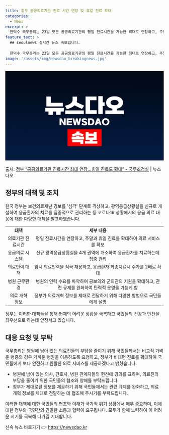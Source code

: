 ```yaml
---
title: 정부 공공의료기관 진료 시간 연장 및 휴일 진료 확대
categories:
  - News
excerpt: >
  한덕수 국무총리는 23일 모든 공공의료기관의 평일 진료시간을 가능한 최대로 연장하고, 주말과 휴일 진료도 확…
feature_text: >
  ## seoulnews 실시간 뉴스 속보입니다.

  한덕수 국무총리는 23일 모든 공공의료기관의 평일 진료시간을 가능한 최대로 연장하고, 주말과 휴일 진료도 확…
image: '/assets/img/newsdao_breakingnews.jpg'
---
```


![뉴스다오 속보](/assets/img/newsdao_breakingnews.jpg)

<p>출처: <a href="https://newsdao.kr/3225" rel="dofollow">정부 “공공의료기관 진료시간 최대 연장…휴일 진료도 확대” - 국무조정실</a> | 뉴스다오</p>

<h2>정부의 대책 및 조치</h2>
<p data-ke-size="size16">한국 정부는 보건의료재난 경보를 '심각' 단계로 격상하고, 광역응급상황실을 신규로 개설하여 응급환자의 치료를 집중적으로 관리하는 등 코로나19 상황에서의 응급 의료 대응에 대한 다양한 대책을 발표하였습니다.</p>

<table>
  <tr>
    <td style="text-align: center; height: 17px;"><b>대책</b></td>
    <td style="text-align: center; height: 17px;"><b>세부 내용</b></td>
  </tr>
  <tr>
    <td style="text-align: center; height: 17px;">의료기관 진료시간</td>
    <td style="text-align: center; height: 17px;">평일 진료시간을 연장하고, 주말과 휴일 진료를 확대하여 의료 서비스를 확보</td>
  </tr>
  <tr>
    <td style="text-align: center; height: 17px;">응급의료 시스템</td>
    <td style="text-align: center; height: 17px;">신규 광역응급상황실을 4개 권역에 개소하여 응급환자를 치료하는데 집중 관리</td>
  </tr>
  <tr>
    <td style="text-align: center; height: 17px;">의료인력 대책</td>
    <td style="text-align: center; height: 17px;">임시 의료인력을 적극 채용하고, 응급환자 최종치료시 수가를 2배로 확대</td>
  </tr>
  <tr>
    <td style="text-align: center; height: 17px;">병원 근무환경</td>
    <td style="text-align: center; height: 17px;">병원의 인력 수요를 파악하여 공보의와 군의관의 지원을 확대하고, 관련 규제를 완화하여 탄력적 운영을 가능케 함</td>
  </tr>
  <tr>
    <td style="text-align: center; height: 17px;">의료 개혁 정보</td>
    <td style="text-align: center; height: 17px;">정부가 의료개혁 정보를 제대로 전달하기 위해 다양한 방법으로 국민들에게 설명</td>
  </tr>
</table>

<p data-ke-size="size16">정부는 이러한 대책들을 통해 현재의 어려운 상황을 극복하고 국민들의 건강과 안전을 최우선으로 하는데 앞장서고 있습니다.</p>

<h2>대응 요청 및 부탁</h2>
<p data-ke-size="size16">국무총리는 병원에 남아 있는 의료진들의 부담을 줄이기 위해 국민들께서는 비교적 가벼운 병증의 경우 가까운 병원을 이용하도록 요청하고, 정부가 비대면 진료를 확대하여 국민들에게 보다 안전하고 원활한 의료 서비스를 제공하겠다고 밝혔습니다.</p>
<ul>
  <li>병원에 남아 있는 의사, 간호사, 병원 관계자들의 헌신에 경의를 표하며, 의료진의 부담을 줄이기 위한 국민들의 협조와 양해를 부탁드립니다.</li>
  <li>정부가 제대로된 정보를 제공하기 위해 국민들께서는 관련 규제를 완화하고, 의료 개혁 정보를 제대로 전달하는 데 협조해 주시기를 부탁드립니다.</li>
</ul>

<p data-ke-size="size16">이러한 대책에 대한 국민들의 협조와 이해가 국가적 위기 상황에서 매우 중요하며, 이에 대한 정부와 국민간의 긴밀한 소통과 협력이 요구됩니다. 모두가 함께 노력하여 이 어려운 시기를 극복해 나가길 기대합니다.</p>
 

신속 뉴스 바로가기 👉 <a href="https://newsdao.kr" rel="dofollow">https://newsdao.kr</a>


